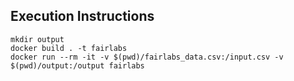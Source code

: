 Execution Instructions
---------------------

```{bash}
mkdir output
docker build . -t fairlabs
docker run --rm -it -v $(pwd)/fairlabs_data.csv:/input.csv -v $(pwd)/output:/output fairlabs
```